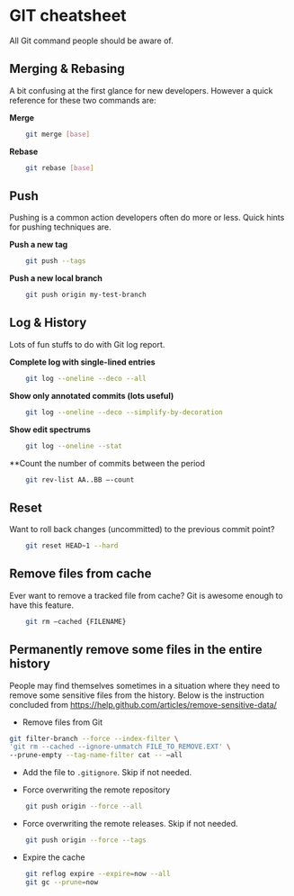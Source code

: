 # GIT cheatsheet

All Git command people should be aware of.


## Merging & Rebasing

A bit confusing at the first glance for new developers.
However a quick reference for these two commands are:

**Merge**
```bash
	git merge [base]
```

**Rebase**
```bash
	git rebase [base]
```

## Push

Pushing is a common action developers often do more or less. Quick hints for pushing techniques are.

**Push a new tag**
```bash
	git push --tags
```

**Push a new local branch**
```bash
	git push origin my-test-branch
```

## Log & History

Lots of fun stuffs to do with Git log report.

**Complete log with single-lined entries**

```bash
	git log --oneline --deco --all
```

**Show only annotated commits (lots useful)**

```bash
	git log --oneline --deco --simplify-by-decoration
```

**Show edit spectrums**

```bash
	git log --oneline --stat
```

**Count the number of commits between the period

```bash
	git rev-list AA..BB —-count
```

## Reset

Want to roll back changes (uncommitted) to the previous commit point?

```bash
	git reset HEAD~1 --hard
```

## Remove files from cache

Ever want to remove a tracked file from cache? Git is awesome enough to have this feature.

```bash
	git rm —cached {FILENAME}
```

## Permanently remove some files in the entire history 

People may find themselves sometimes in a situation where they need to remove some sensitive files from the history. Below is the instruction concluded from https://help.github.com/articles/remove-sensitive-data/

- Remove files from Git
```bash
git filter-branch --force --index-filter \
'git rm --cached --ignore-unmatch FILE_TO_REMOVE.EXT' \
--prune-empty --tag-name-filter cat -- —all
```

- Add the file to `.gitignore`. Skip if not needed.

- Force overwriting the remote repository
```bash
	git push origin --force --all
```

- Force overwriting the remote releases. Skip if not needed.
```bash
	git push origin --force --tags
```

- Expire the cache
```bash
	git reflog expire --expire=now --all
	git gc --prune=now
```
